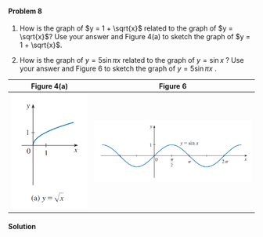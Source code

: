 <div class="alert alert-warning" role="alert">
<h4 class="alert-heading">Problem 8</h4>

1. How is the graph of $y = 1 + \sqrt{x}$ related to the graph of $y = \sqrt{x}$? Use your answer and Figure 4(a) to sketch the graph of $y = 1 + \sqrt{x}$.

2. How is the graph of $y = 5 \sin \pi x$ related to the graph of $y = \sin x$ ? Use your answer and Figure 6 to sketch the graph of $y = 5 \sin \pi x$ .

</div>

| Figure 4(a) | Figure 6 |
| ----------- | -------- |
| ![](_media/fig7.png) | ![](_media/fig8.png) |

<div class="alert alert-success" role="alert">
<h4 class="alert-heading">Solution</h4>



</div>

